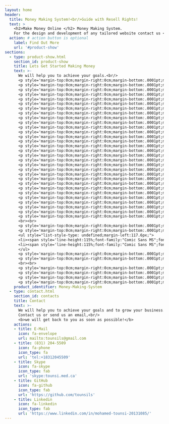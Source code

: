 ```yaml
---
layout: home
header:
  title: Money Making System!<br/>Guide with Resell Rights!
  text: >
    <h2>Make Money Online </h2> Money Making System.
    For the design and development of any tailored website contact us <br/> Let's get started.
  action: # action button is optional
    label: Find Out More
    url: '#product-show'
sections:
  - type: product-show.html
    section_id: product-show
    title: Lets Get Started Making Money
    text: >-
      We will help you to achieve your goals.<br/>
      <p style='margin-top:0cm;margin-right:0cm;margin-bottom:.0001pt;margin-left:0cm;line-height:115%;font-size:15px;font-family:"Calibri",sans-serif;text-align:center;'><strong><span style='font-size:19px;line-height:115%;font-family:"Comic Sans MS";color:#002CFD;'>Money Making Package!</span></strong></p>
      <p style='margin-top:0cm;margin-right:0cm;margin-bottom:.0001pt;margin-left:0cm;line-height:115%;font-size:15px;font-family:"Calibri",sans-serif;text-align:center;'><strong><span style='font-size:19px;line-height:115%;font-family:"Comic Sans MS";'>Make Money Online - Money Making System!</span></strong></p>
      <p style='margin-top:0cm;margin-right:0cm;margin-bottom:.0001pt;margin-left:0cm;line-height:115%;font-size:15px;font-family:"Calibri",sans-serif;text-align:center;'><strong><span style='font-size:19px;line-height:115%;font-family:"Comic Sans MS";color:#009900;'>Guide</span></strong><span style='font-size:19px;line-height:115%;font-family:"Comic Sans MS";color:#009900;'>&nbsp;</span><span style='font-size:19px;line-height:115%;font-family:"Comic Sans MS";'>with <span style="color:#FF0010;">Resell Rights!</span></span></p>
      <p style='margin-top:0cm;margin-right:0cm;margin-bottom:.0001pt;margin-left:0cm;line-height:115%;font-size:15px;font-family:"Calibri",sans-serif;text-align:center;'><span style='font-size:19px;line-height:115%;font-family:"Comic Sans MS";'>&nbsp;</span></p>
      <p style='margin-top:0cm;margin-right:0cm;margin-bottom:.0001pt;margin-left:0cm;line-height:115%;font-size:15px;font-family:"Calibri",sans-serif;text-align:center;'><span style='font-size:19px;line-height:115%;font-family:"Comic Sans MS";'>&quot;I&#39;ll trust it when I see it.&quot;&nbsp;</span></p>
      <p style='margin-top:0cm;margin-right:0cm;margin-bottom:.0001pt;margin-left:0cm;line-height:115%;font-size:15px;font-family:"Calibri",sans-serif;text-align:center;'><span style='font-size:19px;line-height:115%;font-family:"Comic Sans MS";'>&nbsp;</span></p>
      <p style='margin-top:0cm;margin-right:0cm;margin-bottom:.0001pt;margin-left:0cm;line-height:115%;font-size:15px;font-family:"Calibri",sans-serif;text-align:center;'><span style='font-size:19px;line-height:115%;font-family:"Comic Sans MS";'>Yet, allow me to give you an alternative that&#39;s more inspiring:&nbsp;</span></p>
      <p style='margin-top:0cm;margin-right:0cm;margin-bottom:.0001pt;margin-left:0cm;line-height:115%;font-size:15px;font-family:"Calibri",sans-serif;text-align:center;'><strong><span style='font-size:19px;line-height:115%;font-family:"Comic Sans MS";'>&quot;I&#39;ll <span style="color:#009900;">see&nbsp;</span>it BECAUSE <span style="color:#009900;">I BELIEVE IT</span>!&quot;</span></strong></p>
      <p style='margin-top:0cm;margin-right:0cm;margin-bottom:.0001pt;margin-left:0cm;line-height:115%;font-size:15px;font-family:"Calibri",sans-serif;text-align:center;'><strong><span style='font-size:19px;line-height:115%;font-family:"Comic Sans MS";color:red;'>Make that your new&nbsp;</span></strong><strong><span style='font-size:19px;line-height:115%;font-family:"Comic Sans MS";color:#009900;'>reality</span></strong><strong><span style='font-size:19px;line-height:115%;font-family:"Comic Sans MS";color:red;'>, as you use these advices and actions to make your dream of&nbsp;</span></strong><strong><u><span style='font-size:19px;line-height:115%;font-family:"Comic Sans MS";color:#009900;'>making $150 a day come true</span></u></strong><strong><span style='font-size:19px;line-height:115%;font-family:"Comic Sans MS";color:red;'>.</span></strong></p>
      <p style='margin-top:0cm;margin-right:0cm;margin-bottom:.0001pt;margin-left:0cm;line-height:115%;font-size:15px;font-family:"Calibri",sans-serif;text-align:center;'><span style='font-size:19px;line-height:115%;font-family:"Comic Sans MS";'>&nbsp;</span></p>
      <p style='margin-top:0cm;margin-right:0cm;margin-bottom:.0001pt;margin-left:0cm;line-height:115%;font-size:15px;font-family:"Calibri",sans-serif;text-align:center;'><span style='font-size:19px;line-height:115%;font-family:"Comic Sans MS";'>&nbsp;</span></p>
      <p style='margin-top:0cm;margin-right:0cm;margin-bottom:.0001pt;margin-left:0cm;line-height:115%;font-size:15px;font-family:"Calibri",sans-serif;text-align:center;'><span style='font-size:19px;line-height:115%;font-family:"Comic Sans MS";'>Just order the guide, Read it, list and <strong><span style="color:#009900;">profit</span></strong>!</span></p>
      <p style='margin-top:0cm;margin-right:0cm;margin-bottom:.0001pt;margin-left:0cm;line-height:115%;font-size:15px;font-family:"Calibri",sans-serif;text-align:center;'><strong><span style='font-size:19px;line-height:115%;font-family:"Comic Sans MS";color:#009900;'>Very Simple</span></strong><span style='font-size:19px;line-height:115%;font-family:"Comic Sans MS";color:#009900;'>&nbsp;</span><span style='font-size:19px;line-height:115%;font-family:"Comic Sans MS";'>Money-Making System!</span></p>
      <p style='margin-top:0cm;margin-right:0cm;margin-bottom:.0001pt;margin-left:0cm;line-height:115%;font-size:15px;font-family:"Calibri",sans-serif;text-align:center;'><span style='font-size:19px;line-height:115%;font-family:"Comic Sans MS";'>You can make a lot of money with this money-making system!</span></p>
      <p style='margin-top:0cm;margin-right:0cm;margin-bottom:.0001pt;margin-left:0cm;line-height:115%;font-size:15px;font-family:"Calibri",sans-serif;text-align:center;'><span style='font-size:19px;line-height:115%;font-family:"Comic Sans MS";'>Give it away, include it as a <strong><span style="color:#009900;">bonus</span></strong>, keep it <strong><span style="color:#009900;">forever</span></strong>!</span></p>
      <p style='margin-top:0cm;margin-right:0cm;margin-bottom:.0001pt;margin-left:0cm;line-height:115%;font-size:15px;font-family:"Calibri",sans-serif;text-align:center;'><span style='font-size:19px;line-height:115%;font-family:"Comic Sans MS";'>It&#39;s yours to <strong><span style="color:#009900;">sell</span></strong><span style="color:#009900;">&nbsp;</span>for any price you wish!!!</span></p>
      <p style='margin-top:0cm;margin-right:0cm;margin-bottom:.0001pt;margin-left:0cm;line-height:115%;font-size:15px;font-family:"Calibri",sans-serif;text-align:center;'><span style='font-size:19px;line-height:115%;font-family:"Comic Sans MS";'>Order Now!!!</span></p>
      <p style='margin-top:0cm;margin-right:0cm;margin-bottom:.0001pt;margin-left:0cm;line-height:115%;font-size:15px;font-family:"Calibri",sans-serif;text-align:center;'><strong><span style='font-size:19px;line-height:115%;font-family:"Comic Sans MS";background:lime;'>Only $49.24!!!</span></strong></p>
      <p style='margin-top:0cm;margin-right:0cm;margin-bottom:.0001pt;margin-left:0cm;line-height:115%;font-size:15px;font-family:"Calibri",sans-serif;text-align:center;'><strong><span style='font-size:19px;line-height:115%;font-family:"Comic Sans MS";color:#009900;'>Limited Time</span></strong><strong><span style='font-size:19px;line-height:115%;font-family:"Comic Sans MS";'>.</span></strong></p>
      <p style='margin-top:0cm;margin-right:0cm;margin-bottom:.0001pt;margin-left:0cm;line-height:115%;font-size:15px;font-family:"Calibri",sans-serif;text-align:center;'><span style='font-size:19px;line-height:115%;font-family:"Comic Sans MS";'>And get started <strong><span style="color:#009900;">making</span></strong><span style="color:#009900;">&nbsp;</span>money <strong><span style="color:#009900;">today</span></strong>!</span></p>
      <p style='margin-top:0cm;margin-right:0cm;margin-bottom:.0001pt;margin-left:0cm;line-height:115%;font-size:15px;font-family:"Calibri",sans-serif;text-align:center;'><strong><span style='font-size:19px;line-height:115%;font-family:"Comic Sans MS";color:#009900;'>Easiest money</span></strong><span style='font-size:19px;line-height:115%;font-family:"Comic Sans MS";color:#009900;'>&nbsp;</span><span style='font-size:19px;line-height:115%;font-family:"Comic Sans MS";'>you will ever make.</span></p>
      <p style='margin-top:0cm;margin-right:0cm;margin-bottom:.0001pt;margin-left:0cm;line-height:115%;font-size:15px;font-family:"Calibri",sans-serif;text-align:center;'><span style='font-size:19px;line-height:115%;font-family:"Comic Sans MS";'>&nbsp;</span></p>
      <p style='margin-top:0cm;margin-right:0cm;margin-bottom:.0001pt;margin-left:0cm;line-height:115%;font-size:15px;font-family:"Calibri",sans-serif;text-align:center;'><strong><span style='font-size:19px;line-height:115%;font-family:"Comic Sans MS";color:#009900;'>Pull cash</span></strong><span style='font-size:19px;line-height:115%;font-family:"Comic Sans MS";color:#009900;'>&nbsp;</span><span style='font-size:19px;line-height:115%;font-family:"Comic Sans MS";'>right out of thin air.</span></p>
      <p style='margin-top:0cm;margin-right:0cm;margin-bottom:.0001pt;margin-left:0cm;line-height:115%;font-size:15px;font-family:"Calibri",sans-serif;text-align:center;'><span style='font-size:19px;line-height:115%;font-family:"Comic Sans MS";'>If you can select, copy, paste an ad as simple as this,&nbsp;</span></p>
      <p style='margin-top:0cm;margin-right:0cm;margin-bottom:.0001pt;margin-left:0cm;line-height:115%;font-size:15px;font-family:"Calibri",sans-serif;text-align:center;'><span style='font-size:19px;line-height:115%;font-family:"Comic Sans MS";'>you can make money!</span></p>
      <p style='margin-top:0cm;margin-right:0cm;margin-bottom:.0001pt;margin-left:0cm;line-height:115%;font-size:15px;font-family:"Calibri",sans-serif;text-align:center;'><span style='font-size:19px;line-height:115%;font-family:"Comic Sans MS";'>A very <strong><span style="color:#009900;">fun</span></strong><span style="color:#009900;">&nbsp;</span>way to make money!</span></p>
      <p style='margin-top:0cm;margin-right:0cm;margin-bottom:.0001pt;margin-left:0cm;line-height:115%;font-size:15px;font-family:"Calibri",sans-serif;text-align:center;'><span style='font-size:19px;line-height:115%;font-family:"Comic Sans MS";'>Unlike anything you&#39;ve ever seen before!</span></p>
      <p style='margin-top:0cm;margin-right:0cm;margin-bottom:.0001pt;margin-left:0cm;line-height:115%;font-size:15px;font-family:"Calibri",sans-serif;text-align:center;'><em><u><span style='font-size:19px;line-height:115%;font-family:"Comic Sans MS";'>Limited Time</span></u></em><em><span style='font-size:19px;line-height:115%;font-family:"Comic Sans MS";'>.</span></em></p>
      <p style='margin-top:0cm;margin-right:0cm;margin-bottom:.0001pt;margin-left:0cm;line-height:115%;font-size:15px;font-family:"Calibri",sans-serif;text-align:center;'><span style='font-size:19px;line-height:115%;font-family:"Comic Sans MS";'>Waste no time...</span></p>
      <p style='margin-top:0cm;margin-right:0cm;margin-bottom:.0001pt;margin-left:0cm;line-height:115%;font-size:15px;font-family:"Calibri",sans-serif;text-align:center;'><strong><span style='font-size:19px;line-height:115%;font-family:"Comic Sans MS";color:red;background:lime;'>Order Now!!!</span></strong></p>
      <br><br>
      <p style='margin-top:0cm;margin-right:0cm;margin-bottom:.0001pt;margin-left:0cm;line-height:115%;font-size:15px;font-family:"Calibri",sans-serif;text-align:center;'><strong><span style='font-size:19px;line-height:115%;font-family:"Comic Sans MS";'>&nbsp;</span></strong></p>
      <p style='margin-top:0cm;margin-right:0cm;margin-bottom:.0001pt;margin-left:0cm;line-height:115%;font-size:15px;font-family:"Calibri",sans-serif;text-align:center;'><strong><span style='font-size:19px;line-height:115%;font-family:"Comic Sans MS";'>What&rsquo;s included:</span></strong></p>
      <ul style="list-style-type: undefined;margin-left:117.6px;">
      <li><span style='line-height:115%;font-family:"Comic Sans MS";font-size:14.0pt;'>Creating Cool Web Sites with HTML, XHTML...</span></li>
      <li><span style='line-height:115%;font-family:"Comic Sans MS";font-size:14.0pt;'>15 Ways to Make $150 Per Day Online</span></li>
      </ul>
      <p style='margin-top:0cm;margin-right:0cm;margin-bottom:.0001pt;margin-left:0cm;line-height:115%;font-size:15px;font-family:"Calibri",sans-serif;'><span style='font-size:19px;line-height:115%;font-family:"Comic Sans MS";'>&nbsp;</span></p>
      <p style='margin-top:0cm;margin-right:0cm;margin-bottom:.0001pt;margin-left:0cm;line-height:115%;font-size:15px;font-family:"Calibri",sans-serif;text-align:center;'><em><span style='font-size:16px;line-height:115%;font-family:"Comic Sans MS";background:silver;'>[Please allow for 24 hours to receive your income guide]</span></em></p>
      <br><br>
      <p style='margin-top:0cm;margin-right:0cm;margin-bottom:.0001pt;margin-left:0cm;line-height:115%;font-size:15px;font-family:"Calibri",sans-serif;text-align:center;'><span style="font-size:19px;line-height:115%;">Need personalized version?&nbsp;</span></p>
      <p style='margin-top:0cm;margin-right:0cm;margin-bottom:.0001pt;margin-left:0cm;line-height:115%;font-size:15px;font-family:"Calibri",sans-serif;text-align:center;'><strong><em><span style="font-size:19px;line-height:115%;">Need to include our website url and your e-mail?&nbsp;</span></em></strong></p>
      <p style='margin-top:0cm;margin-right:0cm;margin-bottom:.0001pt;margin-left:0cm;line-height:115%;font-size:15px;font-family:"Calibri",sans-serif;text-align:center;'><strong><em><span style="font-size:19px;line-height:115%;">CONTACT US!</span></em></strong></p>
      <p style='margin-top:0cm;margin-right:0cm;margin-bottom:.0001pt;margin-left:0cm;line-height:115%;font-size:15px;font-family:"Calibri",sans-serif;'><span style='font-size:19px;line-height:115%;font-family:"Comic Sans MS";'>&nbsp;</span></p>
    product_identifier: Money-Making-System
  - type: contact.html
    section_id: contacts
    title: Contact
    text: >-
      We will help you to achieve your goals and to grow your business.<br/>
      Contact us or send us an email,<br/>
      <b>we will get back to you as soon as possible!</b>
    actions:
    - title: E-Mail
      icon: fa-envelope
      url: mailto:tounsils@gmail.com
    - title: (831) 204-5509
      icon: fa-phone
      icon_type: fa
      url: 'tel:+18312045509'
    - title: Skype
      icon: fa-skype
      icon_type: fab
      url: 'skype:tounsi.med.ca'
    - title: GitHub
      icon: fa-github
      icon_type: fab
      url: 'https://github.com/tounsils'
    - title: Linkedin
      icon: fa-linkedin
      icon_type: fab
      url: 'https://www.linkedin.com/in/mohamed-tounsi-20131085/'
---
```


